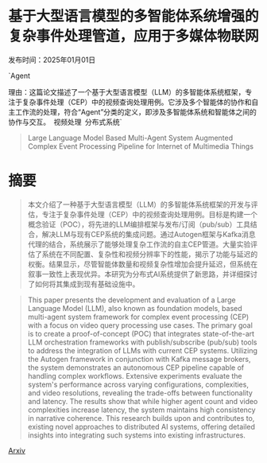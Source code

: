 # 基于大型语言模型的多智能体系统增强的复杂事件处理管道，应用于多媒体物联网

发布时间：2025年01月01日

`Agent

理由：这篇论文描述了一个基于大型语言模型（LLM）的多智能体系统框架，专注于复杂事件处理（CEP）中的视频查询处理用例。它涉及多个智能体的协作和自主工作流的处理，符合“Agent”分类的定义，即涉及多智能体系统和智能体之间的协作与交互。` `视频处理` `分布式系统`

> Large Language Model Based Multi-Agent System Augmented Complex Event Processing Pipeline for Internet of Multimedia Things

# 摘要

> 本文介绍了一种基于大型语言模型（LLM）的多智能体系统框架的开发与评估，专注于复杂事件处理（CEP）中的视频查询处理用例。目标是构建一个概念验证（POC），将先进的LLM编排框架与发布/订阅（pub/sub）工具结合，解决LLM与现有CEP系统的集成问题。通过Autogen框架与Kafka消息代理的结合，系统展示了能够处理复杂工作流的自主CEP管道。大量实验评估了系统在不同配置、复杂性和视频分辨率下的性能，揭示了功能与延迟的权衡。结果显示，尽管智能体数量和视频复杂性增加会提升延迟，但系统在叙事一致性上表现优异。本研究为分布式AI系统提供了新思路，并详细探讨了如何将其集成到现有基础设施中。

> This paper presents the development and evaluation of a Large Language Model (LLM), also known as foundation models, based multi-agent system framework for complex event processing (CEP) with a focus on video query processing use cases. The primary goal is to create a proof-of-concept (POC) that integrates state-of-the-art LLM orchestration frameworks with publish/subscribe (pub/sub) tools to address the integration of LLMs with current CEP systems. Utilizing the Autogen framework in conjunction with Kafka message brokers, the system demonstrates an autonomous CEP pipeline capable of handling complex workflows. Extensive experiments evaluate the system's performance across varying configurations, complexities, and video resolutions, revealing the trade-offs between functionality and latency. The results show that while higher agent count and video complexities increase latency, the system maintains high consistency in narrative coherence. This research builds upon and contributes to, existing novel approaches to distributed AI systems, offering detailed insights into integrating such systems into existing infrastructures.

[Arxiv](https://arxiv.org/abs/2501.00906)